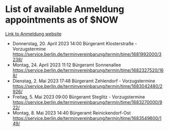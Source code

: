 # List of available Anmeldung appointments as of $NOW
[Link to Anmeldung website](https://service.berlin.de/terminvereinbarung/termin/tag.php?termin=1&anliegen[]=120686&dienstleisterlist=122210,122217,327316,122219,327312,122227,327314,122231,327346,122243,327348,122254,122252,329742,122260,329745,122262,329748,122271,327278,122273,327274,122277,327276,330436,122280,327294,122282,327290,122284,327292,122291,327270,122285,327266,122286,327264,122296,327268,150230,329760,122297,327286,122294,327284,122312,329763,122314,329775,122304,327330,122311,327334,122309,327332,317869,122281,327352,122279,329772,122283,122276,327324,122274,327326,122267,329766,122246,327318,122251,327320,122257,327322,122208,327298,122226,327300&herkunft=http%3A%2F%2Fservice.berlin.de%2Fdienstleistung%2F120686%2F)
- Donnerstag, 20. April 2023 14:00 Bürgeramt Klosterstraße - Vorzugstermine https://service.berlin.de/terminvereinbarung/termin/time/1681992000/3238/
- Montag, 24. April 2023 11:12 Bürgeramt Sonnenallee https://service.berlin.de/terminvereinbarung/termin/time/1682327520/168/
- Dienstag, 2. Mai 2023 17:48 Bürgeramt Zehlendorf - Vorzugstermine https://service.berlin.de/terminvereinbarung/termin/time/1683042480/2926/
- Freitag, 5. Mai 2023 09:00 Bürgeramt Steglitz - Vorzugstermine https://service.berlin.de/terminvereinbarung/termin/time/1683270000/922/
- Montag, 8. Mai 2023 14:40 Bürgeramt Reinickendorf-Ost https://service.berlin.de/terminvereinbarung/termin/time/1683549600/149/
